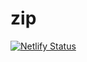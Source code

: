 # zip
[![Netlify Status](https://api.netlify.com/api/v1/badges/ed1bf94f-4369-499e-b86d-b551edf22aa2/deploy-status)](https://app.netlify.com/sites/sensational-begonia-53aa06/deploys)
